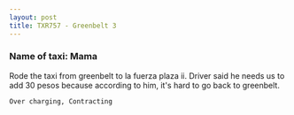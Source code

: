 ```yaml
---
layout: post
title: TXR757 - Greenbelt 3
---
```


### Name of taxi: Mama

Rode the taxi from greenbelt to la fuerza plaza ii. Driver said he needs us to add 30 pesos because according to him, it's hard to go back to greenbelt. 

```Over charging, Contracting```
